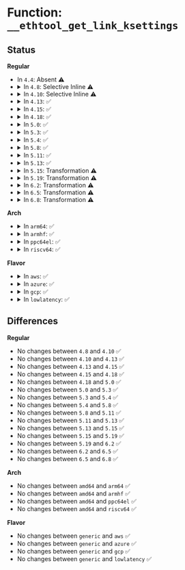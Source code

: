 # Function: <code>__ethtool_get_link_ksettings</code>

## Status
<b>Regular</b>
<ul>
<li>
In <code>4.4</code>: Absent ⚠️
</li>
<li>
<details>
<summary>In <code>4.8</code>: Selective Inline ⚠️</summary>

```c
int __ethtool_get_link_ksettings(struct net_device *dev, struct ethtool_link_ksettings *link_ksettings);
```

**Collision:** Unique Global

**Inline:** Selective

**Transformation:** False

**Instances:**

```
In net/core/ethtool.c (ffffffff817888b0)
Location: net/core/ethtool.c:544
Inline: True
Direct callers:
  - net/packet/af_packet.c:packet_set_ring
```
**Symbols:**

```
ffffffff817888b0-ffffffff817889da: __ethtool_get_link_ksettings (STB_GLOBAL)
```
</details>
</li>
<li>
<details>
<summary>In <code>4.10</code>: Selective Inline ⚠️</summary>

```c
int __ethtool_get_link_ksettings(struct net_device *dev, struct ethtool_link_ksettings *link_ksettings);
```

**Collision:** Unique Global

**Inline:** Selective

**Transformation:** False

**Instances:**

```
In net/core/ethtool.c (ffffffff817b5ff0)
Location: net/core/ethtool.c:555
Inline: True
Direct callers:
  - net/packet/af_packet.c:packet_set_ring
```
**Symbols:**

```
ffffffff817b5ff0-ffffffff817b611a: __ethtool_get_link_ksettings (STB_GLOBAL)
```
</details>
</li>
<li>
<details>
<summary>In <code>4.13</code>: ✅</summary>

```c
int __ethtool_get_link_ksettings(struct net_device *dev, struct ethtool_link_ksettings *link_ksettings);
```

**Collision:** Unique Global

**Inline:** No

**Transformation:** False

**Instances:**

```
In net/core/ethtool.c (ffffffff817d3de0)
Location: net/core/ethtool.c:558
Inline: False
Direct callers:
  - net/packet/af_packet.c:packet_set_ring
```
**Symbols:**

```
ffffffff817d3de0-ffffffff817d3f07: __ethtool_get_link_ksettings (STB_GLOBAL)
```
</details>
</li>
<li>
<details>
<summary>In <code>4.15</code>: ✅</summary>

```c
int __ethtool_get_link_ksettings(struct net_device *dev, struct ethtool_link_ksettings *link_ksettings);
```

**Collision:** Unique Global

**Inline:** No

**Transformation:** False

**Instances:**

```
In net/core/ethtool.c (ffffffff8184e2c0)
Location: net/core/ethtool.c:572
Inline: False
Direct callers:
  - net/packet/af_packet.c:packet_set_ring
```
**Symbols:**

```
ffffffff8184e2c0-ffffffff8184e3f3: __ethtool_get_link_ksettings (STB_GLOBAL)
```
</details>
</li>
<li>
<details>
<summary>In <code>4.18</code>: ✅</summary>

```c
int __ethtool_get_link_ksettings(struct net_device *dev, struct ethtool_link_ksettings *link_ksettings);
```

**Collision:** Unique Global

**Inline:** No

**Transformation:** False

**Instances:**

```
In net/core/ethtool.c (ffffffff81899420)
Location: net/core/ethtool.c:551
Inline: False
Direct callers:
  - net/packet/af_packet.c:packet_set_ring
```
**Symbols:**

```
ffffffff81899420-ffffffff81899568: __ethtool_get_link_ksettings (STB_GLOBAL)
```
</details>
</li>
<li>
<details>
<summary>In <code>5.0</code>: ✅</summary>

```c
int __ethtool_get_link_ksettings(struct net_device *dev, struct ethtool_link_ksettings *link_ksettings);
```

**Collision:** Unique Global

**Inline:** No

**Transformation:** False

**Instances:**

```
In net/core/ethtool.c (ffffffff818bb800)
Location: net/core/ethtool.c:544
Inline: False
Direct callers:
  - net/packet/af_packet.c:packet_set_ring
```
**Symbols:**

```
ffffffff818bb800-ffffffff818bb8aa: __ethtool_get_link_ksettings (STB_GLOBAL)
```
</details>
</li>
<li>
<details>
<summary>In <code>5.3</code>: ✅</summary>

```c
int __ethtool_get_link_ksettings(struct net_device *dev, struct ethtool_link_ksettings *link_ksettings);
```

**Collision:** Unique Global

**Inline:** No

**Transformation:** False

**Instances:**

```
In net/core/ethtool.c (ffffffff819077f0)
Location: net/core/ethtool.c:543
Inline: False
Direct callers:
  - net/core/net-sysfs.c:duplex_show
  - net/core/net-sysfs.c:speed_show
  - net/packet/af_packet.c:packet_set_ring
```
**Symbols:**

```
ffffffff819077f0-ffffffff8190789d: __ethtool_get_link_ksettings (STB_GLOBAL)
```
</details>
</li>
<li>
<details>
<summary>In <code>5.4</code>: ✅</summary>

```c
int __ethtool_get_link_ksettings(struct net_device *dev, struct ethtool_link_ksettings *link_ksettings);
```

**Collision:** Unique Global

**Inline:** No

**Transformation:** False

**Instances:**

```
In net/core/ethtool.c (ffffffff81939da0)
Location: net/core/ethtool.c:544
Inline: False
Direct callers:
  - net/core/net-sysfs.c:duplex_show
  - net/core/net-sysfs.c:speed_show
  - net/packet/af_packet.c:packet_set_ring
```
**Symbols:**

```
ffffffff81939da0-ffffffff81939e4d: __ethtool_get_link_ksettings (STB_GLOBAL)
```
</details>
</li>
<li>
<details>
<summary>In <code>5.8</code>: ✅</summary>

```c
int __ethtool_get_link_ksettings(struct net_device *dev, struct ethtool_link_ksettings *link_ksettings);
```

**Collision:** Unique Global

**Inline:** No

**Transformation:** False

**Instances:**

```
In net/ethtool/ioctl.c (ffffffff81a7f4f0)
Location: net/ethtool/ioctl.c:422
Inline: False
Direct callers:
  - net/core/net-sysfs.c:duplex_show
  - net/core/net-sysfs.c:speed_show
  - net/ethtool/linkinfo.c:ethnl_set_linkinfo
  - net/ethtool/linkinfo.c:linkinfo_prepare_data
  - net/ethtool/linkinfo.c:linkinfo_prepare_data
  - net/ethtool/linkmodes.c:ethnl_set_linkmodes
  - net/ethtool/linkmodes.c:linkmodes_prepare_data
  - net/packet/af_packet.c:init_prb_bdqc
```
**Symbols:**

```
ffffffff81a7f4f0-ffffffff81a7f59d: __ethtool_get_link_ksettings (STB_GLOBAL)
```
</details>
</li>
<li>
<details>
<summary>In <code>5.11</code>: ✅</summary>

```c
int __ethtool_get_link_ksettings(struct net_device *dev, struct ethtool_link_ksettings *link_ksettings);
```

**Collision:** Unique Global

**Inline:** No

**Transformation:** False

**Instances:**

```
In net/ethtool/ioctl.c (ffffffff81a89010)
Location: net/ethtool/ioctl.c:426
Inline: False
Direct callers:
  - net/core/net-sysfs.c:duplex_show
  - net/core/net-sysfs.c:speed_show
  - net/ethtool/linkinfo.c:ethnl_set_linkinfo
  - net/ethtool/linkinfo.c:linkinfo_prepare_data
  - net/ethtool/linkinfo.c:linkinfo_prepare_data
  - net/ethtool/linkmodes.c:ethnl_set_linkmodes
  - net/ethtool/linkmodes.c:linkmodes_prepare_data
  - net/packet/af_packet.c:init_prb_bdqc
```
**Symbols:**

```
ffffffff81a89010-ffffffff81a890bd: __ethtool_get_link_ksettings (STB_GLOBAL)
```
</details>
</li>
<li>
<details>
<summary>In <code>5.13</code>: ✅</summary>

```c
int __ethtool_get_link_ksettings(struct net_device *dev, struct ethtool_link_ksettings *link_ksettings);
```

**Collision:** Unique Global

**Inline:** No

**Transformation:** False

**Instances:**

```
In net/ethtool/ioctl.c (ffffffff81a726a0)
Location: net/ethtool/ioctl.c:426
Inline: False
Direct callers:
  - net/core/net-sysfs.c:duplex_show
  - net/core/net-sysfs.c:speed_show
  - net/ethtool/linkinfo.c:ethnl_set_linkinfo
  - net/ethtool/linkinfo.c:linkinfo_prepare_data
  - net/ethtool/linkinfo.c:linkinfo_prepare_data
  - net/ethtool/linkmodes.c:ethnl_set_linkmodes
  - net/ethtool/linkmodes.c:linkmodes_prepare_data
```
**Symbols:**

```
ffffffff81a726a0-ffffffff81a7274d: __ethtool_get_link_ksettings (STB_GLOBAL)
```
</details>
</li>
<li>
<details>
<summary>In <code>5.15</code>: Transformation ⚠️</summary>

```c
int __ethtool_get_link_ksettings(struct net_device *dev, struct ethtool_link_ksettings *link_ksettings);
```

**Collision:** Unique Global

**Inline:** No

**Transformation:** True

**Instances:**

```
In net/ethtool/ioctl.c (0)
Location: net/ethtool/ioctl.c:428
Inline: False
Direct callers:
  - net/core/net-sysfs.c:duplex_show
  - net/core/net-sysfs.c:speed_show
  - net/ethtool/linkinfo.c:ethnl_set_linkinfo
  - net/ethtool/linkinfo.c:linkinfo_prepare_data
  - net/ethtool/linkmodes.c:ethnl_set_linkmodes
  - net/ethtool/linkmodes.c:linkmodes_prepare_data
```
**Symbols:**

```
ffffffff81d395e2-ffffffff81d395f6: __ethtool_get_link_ksettings.cold (STB_LOCAL)
ffffffff81b2dbd0-ffffffff81b2dc8f: __ethtool_get_link_ksettings (STB_GLOBAL)
```
</details>
</li>
<li>
<details>
<summary>In <code>5.19</code>: Transformation ⚠️</summary>

```c
int __ethtool_get_link_ksettings(struct net_device *dev, struct ethtool_link_ksettings *link_ksettings);
```

**Collision:** Unique Global

**Inline:** No

**Transformation:** True

**Instances:**

```
In net/ethtool/ioctl.c (0)
Location: net/ethtool/ioctl.c:452
Inline: False
Direct callers:
  - net/core/net-sysfs.c:duplex_show
  - net/core/net-sysfs.c:speed_show
  - net/ethtool/linkinfo.c:ethnl_set_linkinfo
  - net/ethtool/linkinfo.c:linkinfo_prepare_data
  - net/ethtool/linkmodes.c:ethnl_set_linkmodes
  - net/ethtool/linkmodes.c:linkmodes_prepare_data
```
**Symbols:**

```
ffffffff81f05d47-ffffffff81f05d5c: __ethtool_get_link_ksettings.cold (STB_LOCAL)
ffffffff81cb8500-ffffffff81cb85d1: __ethtool_get_link_ksettings (STB_GLOBAL)
```
</details>
</li>
<li>
<details>
<summary>In <code>6.2</code>: Transformation ⚠️</summary>

```c
int __ethtool_get_link_ksettings(struct net_device *dev, struct ethtool_link_ksettings *link_ksettings);
```

**Collision:** Unique Global

**Inline:** No

**Transformation:** True

**Instances:**

```
In net/ethtool/ioctl.c (0)
Location: net/ethtool/ioctl.c:432
Inline: False
Direct callers:
  - net/core/net-sysfs.c:duplex_show
  - net/core/net-sysfs.c:speed_show
  - net/ethtool/linkinfo.c:ethnl_set_linkinfo
  - net/ethtool/linkinfo.c:linkinfo_prepare_data
  - net/ethtool/linkmodes.c:ethnl_set_linkmodes
  - net/ethtool/linkmodes.c:linkmodes_prepare_data
```
**Symbols:**

```
ffffffff820ada62-ffffffff820ada77: __ethtool_get_link_ksettings.cold (STB_LOCAL)
ffffffff81e761f0-ffffffff81e762c1: __ethtool_get_link_ksettings (STB_GLOBAL)
```
</details>
</li>
<li>
<details>
<summary>In <code>6.5</code>: Transformation ⚠️</summary>

```c
int __ethtool_get_link_ksettings(struct net_device *dev, struct ethtool_link_ksettings *link_ksettings);
```

**Collision:** Unique Global

**Inline:** No

**Transformation:** True

**Instances:**

```
In net/ethtool/ioctl.c (0)
Location: net/ethtool/ioctl.c:433
Inline: False
Direct callers:
  - drivers/net/net_failover.c:nfo_ethtool_get_link_ksettings
  - net/core/net-sysfs.c:duplex_show
  - net/core/net-sysfs.c:speed_show
  - net/ethtool/linkinfo.c:ethnl_set_linkinfo
  - net/ethtool/linkinfo.c:linkinfo_prepare_data
  - net/ethtool/linkmodes.c:ethnl_set_linkmodes
  - net/ethtool/linkmodes.c:linkmodes_prepare_data
```
**Symbols:**

```
ffffffff8212eca8-ffffffff8212ecbd: __ethtool_get_link_ksettings.cold (STB_LOCAL)
ffffffff81ed2570-ffffffff81ed2641: __ethtool_get_link_ksettings (STB_GLOBAL)
```
</details>
</li>
<li>
<details>
<summary>In <code>6.8</code>: Transformation ⚠️</summary>

```c
int __ethtool_get_link_ksettings(struct net_device *dev, struct ethtool_link_ksettings *link_ksettings);
```

**Collision:** Unique Global

**Inline:** No

**Transformation:** True

**Instances:**

```
In net/ethtool/ioctl.c (0)
Location: net/ethtool/ioctl.c:436
Inline: False
Direct callers:
  - drivers/net/net_failover.c:nfo_ethtool_get_link_ksettings
  - net/core/net-sysfs.c:duplex_show
  - net/core/net-sysfs.c:speed_show
  - net/ethtool/linkinfo.c:ethnl_set_linkinfo
  - net/ethtool/linkinfo.c:linkinfo_prepare_data
  - net/ethtool/linkmodes.c:ethnl_set_linkmodes
  - net/ethtool/linkmodes.c:linkmodes_prepare_data
```
**Symbols:**

```
ffffffff82210a21-ffffffff82210a36: __ethtool_get_link_ksettings.cold (STB_LOCAL)
ffffffff81f95e80-ffffffff81f95f51: __ethtool_get_link_ksettings (STB_GLOBAL)
```
</details>
</li>
</ul>
<b>Arch</b>
<ul>
<li>
<details>
<summary>In <code>arm64</code>: ✅</summary>

```c
int __ethtool_get_link_ksettings(struct net_device *dev, struct ethtool_link_ksettings *link_ksettings);
```

**Collision:** Unique Global

**Inline:** No

**Transformation:** False

**Instances:**

```
In net/core/ethtool.c (ffff800010bd8b68)
Location: net/core/ethtool.c:544
Inline: False
Direct callers:
  - net/core/net-sysfs.c:duplex_show
  - net/core/net-sysfs.c:speed_show
  - net/packet/af_packet.c:packet_set_ring
```
**Symbols:**

```
ffff800010bd8b68-ffff800010bd8c0c: __ethtool_get_link_ksettings (STB_GLOBAL)
```
</details>
</li>
<li>
<details>
<summary>In <code>armhf</code>: ✅</summary>

```c
int __ethtool_get_link_ksettings(struct net_device *dev, struct ethtool_link_ksettings *link_ksettings);
```

**Collision:** Unique Global

**Inline:** No

**Transformation:** False

**Instances:**

```
In net/core/ethtool.c (c0cf33d0)
Location: net/core/ethtool.c:544
Inline: False
Direct callers:
  - net/core/net-sysfs.c:duplex_show
  - net/core/net-sysfs.c:speed_show
  - net/packet/af_packet.c:packet_set_ring
```
**Symbols:**

```
c0cf33d0-c0cf3480: __ethtool_get_link_ksettings (STB_GLOBAL)
```
</details>
</li>
<li>
<details>
<summary>In <code>ppc64el</code>: ✅</summary>

```c
int __ethtool_get_link_ksettings(struct net_device *dev, struct ethtool_link_ksettings *link_ksettings);
```

**Collision:** Unique Global

**Inline:** No

**Transformation:** False

**Instances:**

```
In net/core/ethtool.c (c000000000cb85f0)
Location: net/core/ethtool.c:544
Inline: False
Direct callers:
  - net/core/net-sysfs.c:duplex_show
  - net/core/net-sysfs.c:speed_show
  - net/packet/af_packet.c:packet_set_ring
```
**Symbols:**

```
c000000000cb85f0-c000000000cb86d8: __ethtool_get_link_ksettings (STB_GLOBAL)
```
</details>
</li>
<li>
<details>
<summary>In <code>riscv64</code>: ✅</summary>

```c
int __ethtool_get_link_ksettings(struct net_device *dev, struct ethtool_link_ksettings *link_ksettings);
```

**Collision:** Unique Global

**Inline:** No

**Transformation:** False

**Instances:**

```
In net/core/ethtool.c (ffffffe0007617e0)
Location: net/core/ethtool.c:544
Inline: False
Direct callers:
  - net/core/net-sysfs.c:duplex_show
  - net/core/net-sysfs.c:speed_show
  - net/packet/af_packet.c:packet_set_ring
```
**Symbols:**

```
ffffffe0007617e0-ffffffe000761872: __ethtool_get_link_ksettings (STB_GLOBAL)
```
</details>
</li>
</ul>
<b>Flavor</b>
<ul>
<li>
<details>
<summary>In <code>aws</code>: ✅</summary>

```c
int __ethtool_get_link_ksettings(struct net_device *dev, struct ethtool_link_ksettings *link_ksettings);
```

**Collision:** Unique Global

**Inline:** No

**Transformation:** False

**Instances:**

```
In net/core/ethtool.c (ffffffff818d9d70)
Location: net/core/ethtool.c:544
Inline: False
Direct callers:
  - net/core/net-sysfs.c:duplex_show
  - net/core/net-sysfs.c:speed_show
  - net/packet/af_packet.c:packet_set_ring
```
**Symbols:**

```
ffffffff818d9d70-ffffffff818d9e1d: __ethtool_get_link_ksettings (STB_GLOBAL)
```
</details>
</li>
<li>
<details>
<summary>In <code>azure</code>: ✅</summary>

```c
int __ethtool_get_link_ksettings(struct net_device *dev, struct ethtool_link_ksettings *link_ksettings);
```

**Collision:** Unique Global

**Inline:** No

**Transformation:** False

**Instances:**

```
In net/core/ethtool.c (ffffffff81893bb0)
Location: net/core/ethtool.c:544
Inline: False
Direct callers:
  - net/core/net-sysfs.c:duplex_show
  - net/core/net-sysfs.c:speed_show
  - net/packet/af_packet.c:packet_set_ring
```
**Symbols:**

```
ffffffff81893bb0-ffffffff81893c5d: __ethtool_get_link_ksettings (STB_GLOBAL)
```
</details>
</li>
<li>
<details>
<summary>In <code>gcp</code>: ✅</summary>

```c
int __ethtool_get_link_ksettings(struct net_device *dev, struct ethtool_link_ksettings *link_ksettings);
```

**Collision:** Unique Global

**Inline:** No

**Transformation:** False

**Instances:**

```
In net/core/ethtool.c (ffffffff8192ada0)
Location: net/core/ethtool.c:544
Inline: False
Direct callers:
  - net/core/net-sysfs.c:duplex_show
  - net/core/net-sysfs.c:speed_show
  - net/packet/af_packet.c:packet_set_ring
```
**Symbols:**

```
ffffffff8192ada0-ffffffff8192ae4d: __ethtool_get_link_ksettings (STB_GLOBAL)
```
</details>
</li>
<li>
<details>
<summary>In <code>lowlatency</code>: ✅</summary>

```c
int __ethtool_get_link_ksettings(struct net_device *dev, struct ethtool_link_ksettings *link_ksettings);
```

**Collision:** Unique Global

**Inline:** No

**Transformation:** False

**Instances:**

```
In net/core/ethtool.c (ffffffff8194c470)
Location: net/core/ethtool.c:544
Inline: False
Direct callers:
  - net/core/net-sysfs.c:duplex_show
  - net/core/net-sysfs.c:speed_show
  - net/packet/af_packet.c:packet_set_ring
```
**Symbols:**

```
ffffffff8194c470-ffffffff8194c51d: __ethtool_get_link_ksettings (STB_GLOBAL)
```
</details>
</li>
</ul>

## Differences
<b>Regular</b>
<ul>
<li>
No changes between <code>4.8</code> and <code>4.10</code> ✅
</li>
<li>
No changes between <code>4.10</code> and <code>4.13</code> ✅
</li>
<li>
No changes between <code>4.13</code> and <code>4.15</code> ✅
</li>
<li>
No changes between <code>4.15</code> and <code>4.18</code> ✅
</li>
<li>
No changes between <code>4.18</code> and <code>5.0</code> ✅
</li>
<li>
No changes between <code>5.0</code> and <code>5.3</code> ✅
</li>
<li>
No changes between <code>5.3</code> and <code>5.4</code> ✅
</li>
<li>
No changes between <code>5.4</code> and <code>5.8</code> ✅
</li>
<li>
No changes between <code>5.8</code> and <code>5.11</code> ✅
</li>
<li>
No changes between <code>5.11</code> and <code>5.13</code> ✅
</li>
<li>
No changes between <code>5.13</code> and <code>5.15</code> ✅
</li>
<li>
No changes between <code>5.15</code> and <code>5.19</code> ✅
</li>
<li>
No changes between <code>5.19</code> and <code>6.2</code> ✅
</li>
<li>
No changes between <code>6.2</code> and <code>6.5</code> ✅
</li>
<li>
No changes between <code>6.5</code> and <code>6.8</code> ✅
</li>
</ul>
<b>Arch</b>
<ul>
<li>
No changes between <code>amd64</code> and <code>arm64</code> ✅
</li>
<li>
No changes between <code>amd64</code> and <code>armhf</code> ✅
</li>
<li>
No changes between <code>amd64</code> and <code>ppc64el</code> ✅
</li>
<li>
No changes between <code>amd64</code> and <code>riscv64</code> ✅
</li>
</ul>
<b>Flavor</b>
<ul>
<li>
No changes between <code>generic</code> and <code>aws</code> ✅
</li>
<li>
No changes between <code>generic</code> and <code>azure</code> ✅
</li>
<li>
No changes between <code>generic</code> and <code>gcp</code> ✅
</li>
<li>
No changes between <code>generic</code> and <code>lowlatency</code> ✅
</li>
</ul>
